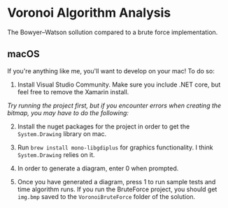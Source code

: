 ﻿# Voronoi Algorithm Analysis
The Bowyer–Watson sollution compared to a brute force implementation.

## macOS
If you're anything like me, you'll want to develop on your mac! To do so:

1. Install Visual Studio Community. Make sure you include .NET core, but feel free to remove the Xamarin install.

_Try running the project first, but if you encounter errors when creating the bitmap, you may have to do the following:_

2. Install the nuget packages for the project in order to get the `System.Drawing` library on mac. 
3. Run `brew install mono-libgdiplus` for graphics functionality. I think `System.Drawing` relies on it.

4. In order to generate a diagram, enter 0 when prompted.
5. Once you have generated a diagram, press 1 to run sample tests and time algorithm runs.
If you run the BruteForce project, you should get `img.bmp` saved to the `VoronoiBruteForce` folder of the solution.
